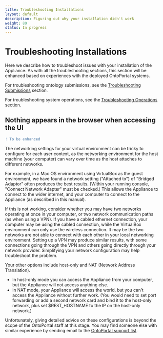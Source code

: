 ```yaml
---
title: Troubleshooting Installations
layout: default
description: Figuring out why your installation didn't work
weight: 80
status: In progress
---
```


# Troubleshooting Installations

Here we describe how to troubleshoot issues with your 
installation of the Appliance. 
As with all the troubleshooting sections, 
this section will be enhanced based on experiences 
with the deployed OntoPortal systems.

For troubleshooting ontology submissions, see the <a href="../../ontologies/troubleshooting_submissions">Troubleshooting Submissions</a> section.

For troubleshooting system operations, see the <a href="../../management/troubleshooting_operations">Troubleshooting Operations</a> section.

## Nothing appears in the browser when accessing the UI

```Diff
! To be enhanced
```

The networking settings for your virtual environment 
can be tricky to configure for each user context, as the networking environment
for the host machine (your computer) can vary over time 
as the host attaches to different networks. 

For example, in a Mac OS environment using VirtualBox as the guest environment, 
we have found a network setting ("Attached to") of "Bridged Adaptor"
often produces the best results. (Within your running console,
"Connect Network Adapter" must be checked.) 
This allows the Appliance to connect to the wider internet,
and your computer to connect to the Appliance (as described in this manual).

If this is not working, 
consider whether you may have two networks operating at once in your computer,
or two network communication paths (as when using a VPN).
If you have a cabled ethernet connection, 
your computer may be using the cabled connection, 
while the VirtualBox environment can only use the wireless connection.
It may be the two networks are not able to connect with each other in your
local networking environment. 
Setting up a VPN may produce similar results, with some connections
going through the VPN and others going directly through your network provider.
Simplifying your network configuration may help troubleshoot the problem.

Your other options include host-only and NAT (Network Address Translation). 
* In host-only mode you can access the Appliance from your computer,
but the Appliance will not access anything else.
* In NAT mode, your Appliance will access the world, 
but you can't access the Appliance without further work. 
(You would need to set port forwarding or 
add a second network card and bind it to the host-only network,
plus set $REST_HOSTNAME to the IP on the host-only network.)

Unfortunately, giving detailed advice on these configurations 
is beyond the scope of the OntoPortal staff at this stage.
You may find someone else with similar experience
by sending email to the [OntoPortal support list](mailto:{{site.support_email}}).




